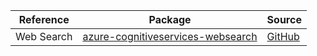 | Reference | Package | Source |
|---|---|---|
|Web Search|[azure-cognitiveservices-websearch](https://repo1.maven.org/maven2/com/microsoft/azure/cognitiveservices/azure-cognitiveservices-websearch)|[GitHub](https://github.com/Azure/azure-sdk-for-java/blob/main/sdk/cognitiveservices/ms-azure-cs-websearch)|
